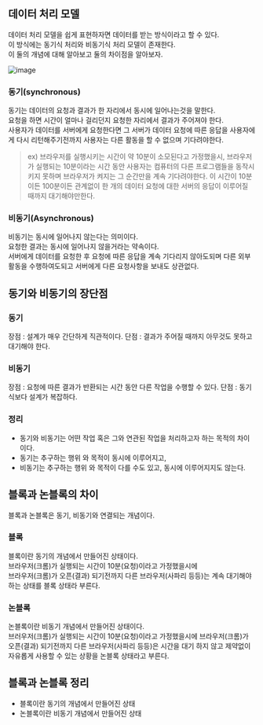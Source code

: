 ## **데이터 처리 모델**
데이터 처리 모델을 쉽게 표현하자면 데이터를 받는 방식이라고 할 수 있다.   
이 방식에는 동기식 처리와 비동기식 처리 모델이 존재한다.   
이 둘의 개념에 대해 알아보고 둘의 차이점을 알아보자.

![image](https://velog.velcdn.com/images%2Fslobber%2Fpost%2F0722db09-f9f9-4f61-8708-4e9d53924fee%2F%E1%84%83%E1%85%A1%E1%84%8B%E1%85%AE%E1%86%AB%E1%84%85%E1%85%A9%E1%84%83%E1%85%B3%20(1).jpeg)

### **동기(synchronous)**
동기는 데이터의 요청과 결과가 한 자리에서 동시에 일어나는것을 말한다.   
요청을 하면 시간이 얼마나 걸리던지 요청한 자리에서 결과가 주어져야 한다.   
사용자가 데이터를 서버에게 요청한다면 그 서버가 데이터 요청에 따른 응답을 사용자에게 다시 리턴해주기전까지 사용자는 다른 활동을 할 수 없으며 기다려야한다.

> ex) 브라우저를 실행시키는 시간이 약 10분이 소모된다고 가정했을시, 브라우저가 실행되는 10분이라는 시간 동안 사용자는 컴퓨터의 다른 프로그램들을 동작시키지 못하며 브라우저가 켜지는 그 순간만을 계속 기다려야한다. 이 시간이 10분이든 100분이든 관계없이 한 개의 데이터 요청에 대한 서버의 응답이 이루어질 때까지 대기해야만한다.

### **비동기(Asynchronous)**
비동기는 동시에 일어나지 않는다는 의미이다.   
요청한 결과는 동시에 일어나지 않을거라는 약속이다.   
서버에게 데이터를 요청한 후 요청에 따른 응답을 계속 기다리지 않아도되며 다른 외부 활동을 수행하여도되고 서버에게 다른 요청사항을 보내도 상관없다.

## **동기와 비동기의 장단점**

### **동기**
장점 : 설계가 매우 간단하게 직관적이다.
단점 : 결과가 주어질 때까지 아무것도 못하고 대기해야 한다.

### **비동기**
장점 : 요청에 따른 결과가 반환되는 시간 동안 다른 작업을 수행할 수 있다.
단점 : 동기식보다 설계가 복잡하다.

### **정리**
+ 동기와 비동기는 어떤 작업 혹은 그와 연관된 작업을 처리하고자 하는 목적의 차이 이다.
+ 동기는 추구하는 행위 와 목적이 동시에 이루어지고,
+ 비동기는 추구하는 행위 와 목적이 다를 수도 있고, 동시에 이루어지지도 않는다.

## **블록과 논블록의 차이**
블록과 논블록은 동기, 비동기와 연결되는 개념이다.

### **블록**
블록이란 동기의 개념에서 만들어진 상태이다.   
브라우저(크롬)가 실행되는 시간이 10분(요청)이라고 가정했을시에   
브라우저(크롬)가 오픈(결과) 되기전까지 다른 브라우저(사파리 등등)는 계속 대기해야 하는 상태를 블록 상태라 부른다.

### **논블록**
논블록이란 비동기 개념에서 만들어진 상태이다.   
브러우저(크롬)가 실행되는 시간이 10분(요청)이라고 가정했을시에
브라우저(크롬)가 오픈(결과) 되기전까지 다른 브라우저(사파리 등등)은 시간을 대기 하지 않고 제약없이 자유롭게 사용할 수 있는 상황을 논블록 상태라고 부른다.

## **블록과 논블록 정리**
+ 블록이란 동기의 개념에서 만들어진 상태
+ 논블록이란 비동기 개념에서 만들어진 상태

